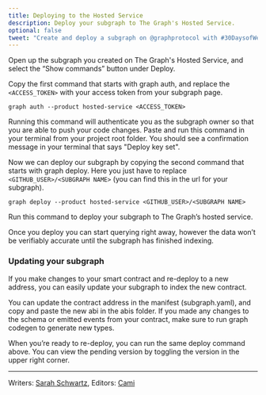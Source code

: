 ```yaml
---
title: Deploying to the Hosted Service
description: Deploy your subgraph to The Graph's Hosted Service.
optional: false
tweet: "Create and deploy a subgraph on @graphprotocol with #30DaysofWeb3 @womenbuildweb3 👾"
---
```


Open up the subgraph you created on The Graph's Hosted Service, and select the “Show commands” button under Deploy.

Copy the first command that starts with graph auth, and replace the `<ACCESS_TOKEN>` with your access token from your subgraph page.

```
graph auth --product hosted-service <ACCESS_TOKEN>
```

Running this command will authenticate you as the subgraph owner so that you are able to push your code changes. Paste and run this command in your terminal from your project root folder. You should see a confirmation message in your terminal that says "Deploy key set".

Now we can deploy our subgraph by copying the second command that starts with graph deploy. Here you just have to replace `<GITHUB_USER>/<SUBGRAPH NAME>` (you can find this in the url for your subgraph).

```
graph deploy --product hosted-service <GITHUB_USER>/<SUBGRAPH NAME>
```

Run this command to deploy your subgraph to The Graph’s hosted service.

Once you deploy you can start querying right away, however the data won’t be verifiably accurate until the subgraph has finished indexing.

### Updating your subgraph

If you make changes to your smart contract and re-deploy to a new address, you can easily update your subgraph to index the new contract.

You can update the contract address in the manifest (subgraph.yaml), and copy and paste the new abi in the abis folder. If you made any changes to the schema or emitted events from your contract, make sure to run graph codegen to generate new types.

When you’re ready to re-deploy, you can run the same deploy command above. You can view the pending version by toggling the version in the upper right corner.

---

Writers: [Sarah Schwartz](https://twitter.com/schwartzswartz),
Editors: [Cami](camiinthisthang)

